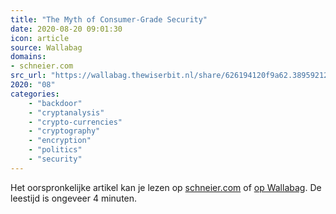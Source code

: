 ```yaml
---
title: "The Myth of Consumer-Grade Security"
date: 2020-08-20 09:01:30
icon: article
source: Wallabag
domains:
- schneier.com
src_url: "https://wallabag.thewiserbit.nl/share/626194120f9a62.38959212"
2020: "08"
categories:
    - "backdoor"
    - "cryptanalysis"
    - "crypto-currencies"
    - "cryptography"
    - "encryption"
    - "politics"
    - "security"
---
```

Het oorspronkelijke artikel kan je lezen op [schneier.com](https://www.schneier.com/blog/archives/2019/08/the_myth_of_con.html) of [op Wallabag](https://wallabag.thewiserbit.nl/share/626194120f9a62.38959212). De leestijd is ongeveer 4 minuten.